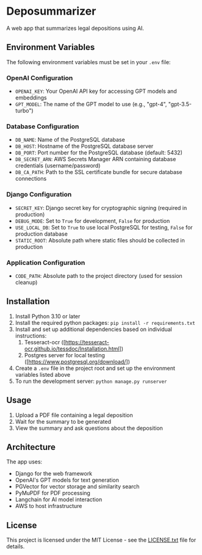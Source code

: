 # Deposummarizer

A web app that summarizes legal depositions using AI.

## Environment Variables

The following environment variables must be set in your `.env` file:

### OpenAI Configuration
- `OPENAI_KEY`: Your OpenAI API key for accessing GPT models and embeddings
- `GPT_MODEL`: The name of the GPT model to use (e.g., "gpt-4", "gpt-3.5-turbo")

### Database Configuration
- `DB_NAME`: Name of the PostgreSQL database
- `DB_HOST`: Hostname of the PostgreSQL database server
- `DB_PORT`: Port number for the PostgreSQL database (default: 5432)
- `DB_SECRET_ARN`: AWS Secrets Manager ARN containing database credentials (username/password)
- `DB_CA_PATH`: Path to the SSL certificate bundle for secure database connections

### Django Configuration
- `SECRET_KEY`: Django secret key for cryptographic signing (required in production)
- `DEBUG_MODE`: Set to `True` for development, `False` for production
- `USE_LOCAL_DB`: Set to `True` to use local PostgreSQL for testing, `False` for production database
- `STATIC_ROOT`: Absolute path where static files should be collected in production

### Application Configuration
- `CODE_PATH`: Absolute path to the project directory (used for session cleanup)

## Installation

1. Install Python 3.10 or later
2. Install the required python packages: `pip install -r requirements.txt`
3. Install and set up additional dependencies based on individual instructions:
   1. Tesseract-ocr ([https://tesseract-ocr.github.io/tessdoc/Installation.html])
   2. Postgres server for local testing ([https://www.postgresql.org/download/])
4. Create a `.env` file in the project root and set up the environment variables listed above
5. To run the development server: `python manage.py runserver`

## Usage

1. Upload a PDF file containing a legal deposition
2. Wait for the summary to be generated
3. View the summary and ask questions about the deposition

## Architecture

The app uses:
- Django for the web framework
- OpenAI's GPT models for text generation
- PGVector for vector storage and similarity search
- PyMuPDF for PDF processing
- Langchain for AI model interaction
- AWS to host infrastructure

## License

This project is licensed under the MIT License - see the [LICENSE.txt](LICENSE.txt) file for details.
